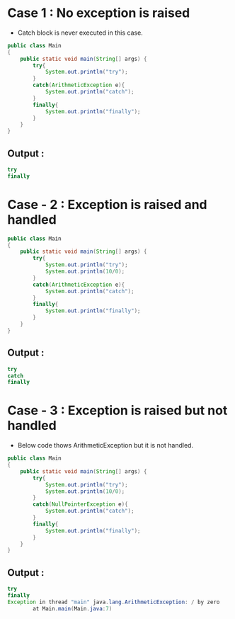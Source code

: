 # Case 1 : No exception is raised

- Catch block is never executed in this case.
```java
public class Main
{
	public static void main(String[] args) {
		try{
		    System.out.println("try");
		}
		catch(ArithmeticException e){
		    System.out.println("catch");
		}
		finally{
		    System.out.println("finally");
		}
	}
}
```
## Output :
```java
try
finally
```
# Case - 2 : Exception is raised and handled
```java
public class Main
{
	public static void main(String[] args) {
		try{
		    System.out.println("try");
		    System.out.println(10/0);
		}
		catch(ArithmeticException e){
		    System.out.println("catch");
		}
		finally{
		    System.out.println("finally");
		}
	}
}
```
## Output :

```java
try
catch
finally
```

# Case - 3 : Exception is raised but not handled
- Below code thows ArithmeticException but it is not handled.
```java
public class Main
{
	public static void main(String[] args) {
		try{
		    System.out.println("try");
		    System.out.println(10/0);
		}
		catch(NullPointerException e){
		    System.out.println("catch");
		}
		finally{
		    System.out.println("finally");
		}
	}
}
```
## Output :
```java
try
finally
Exception in thread "main" java.lang.ArithmeticException: / by zero
        at Main.main(Main.java:7)
```
